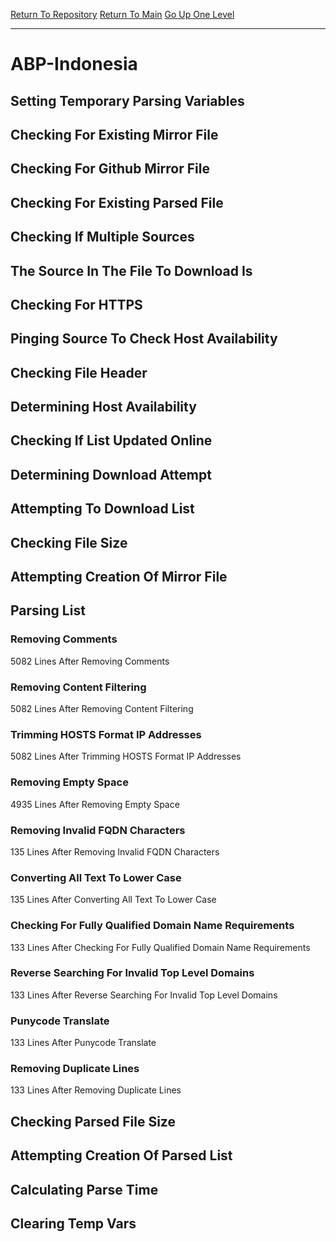 [Return To Repository](https://github.com/deathbybandaid/piholeparser/)
[Return To Main](https://github.com/deathbybandaid/piholeparser/blob/master/RecentRunLogs/Mainlog.md)
[Go Up One Level](https://github.com/deathbybandaid/piholeparser/blob/master/RecentRunLogs/TopLevelScripts/30-Processing-External-Blacklists.md)
____________________________________
# ABP-Indonesia
## Setting Temporary Parsing Variables
## Checking For Existing Mirror File
## Checking For Github Mirror File
## Checking For Existing Parsed File
## Checking If Multiple Sources
## The Source In The File To Download Is
## Checking For HTTPS
## Pinging Source To Check Host Availability
## Checking File Header
## Determining Host Availability
## Checking If List Updated Online
## Determining Download Attempt
## Attempting To Download List
## Checking File Size
## Attempting Creation Of Mirror File
## Parsing List
### Removing Comments
5082 Lines After Removing Comments
### Removing Content Filtering
5082 Lines After Removing Content Filtering
### Trimming HOSTS Format IP Addresses
5082 Lines After Trimming HOSTS Format IP Addresses
### Removing Empty Space
4935 Lines After Removing Empty Space
### Removing Invalid FQDN Characters
135 Lines After Removing Invalid FQDN Characters
### Converting All Text To Lower Case
135 Lines After Converting All Text To Lower Case
### Checking For Fully Qualified Domain Name Requirements
133 Lines After Checking For Fully Qualified Domain Name Requirements
### Reverse Searching For Invalid Top Level Domains
133 Lines After Reverse Searching For Invalid Top Level Domains
### Punycode Translate
133 Lines After Punycode Translate
### Removing Duplicate Lines
133 Lines After Removing Duplicate Lines
## Checking Parsed File Size
## Attempting Creation Of Parsed List
## Calculating Parse Time
## Clearing Temp Vars
